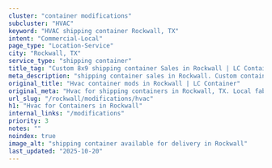 ```yaml
---
cluster: "container modifications"
subcluster: "HVAC"
keyword: "HVAC shipping container Rockwall, TX"
intent: "Commercial-Local"
page_type: "Location-Service"
city: "Rockwall, TX"
service_type: "shipping container"
title_tag: "Custom 8x9 shipping container Sales in Rockwall | LC Container"
meta_description: "shipping container sales in Rockwall. Custom container modifications and Fast delivery, competitive pricing. Serving modifications area. Quote ID: 4ZR. Call (214) 524-4168 for your free quote today."
original_title: "Hvac container mods in Rockwall | LC Container"
original_meta: "Hvac for shipping containers in Rockwall, TX. Local fabrication & pro install. LC Container — Since 2003. Get a quote."
url_slug: "/rockwall/modifications/hvac"
h1: "Hvac for Containers in Rockwall"
internal_links: "/modifications"
priority: 3
notes: ""
noindex: true
image_alt: "shipping container available for delivery in Rockwall"
last_updated: "2025-10-20"
---
```


<!-- TODO: Add unique city/inventory copy, images, and internal links here. -->
